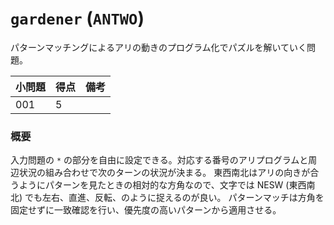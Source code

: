 `gardener` (`ANTWO`)
====================

パターンマッチングによるアリの動きのプログラム化でパズルを解いていく問題。

| 小問題 | 得点 | 備考 |
| ----- | --- | ---- |
| 001 | 5 | |


### 概要
入力問題の `*` の部分を自由に設定できる。対応する番号のアリプログラムと周辺状況の組み合わせで次のターンの状況が決まる。
東西南北はアリの向きが合うようにパターンを見たときの相対的な方角なので、文字では NESW (東西南北) でも左右、直進、反転、のように捉えるのが良い。
パターンマッチは方角を固定せずに一致確認を行い、優先度の高いパターンから適用させる。
